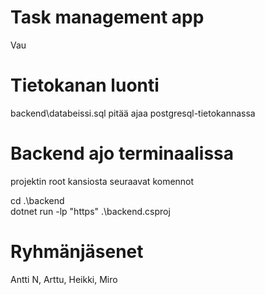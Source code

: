 # Task management app

Vau

# Tietokanan luonti
backend\databeissi.sql pitää ajaa postgresql-tietokannassa

# Backend ajo terminaalissa
projektin root kansiosta seuraavat komennot

cd .\backend\
dotnet run -lp "https" .\backend.csproj

# Ryhmänjäsenet

Antti N,
Arttu,
Heikki,
Miro
